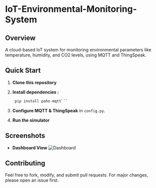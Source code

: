 # IoT-Environmental-Monitoring-System
## Overview

A cloud-based IoT system for monitoring environmental parameters like temperature, humidity, and CO2 levels, using MQTT and ThingSpeak.

## Quick Start

1. **Clone this repository**
2. **Install dependencies :**
   
   ```bash
    pip install paho-mqtt```
4. **Configure MQTT & ThingSpeak** in `config.py`.
5. **Run the simulator**


## Screenshots

- **Dashboard View**
![Dashboard](image.png)

## Contributing

Feel free to fork, modify, and submit pull requests. For major changes, please open an issue first.

